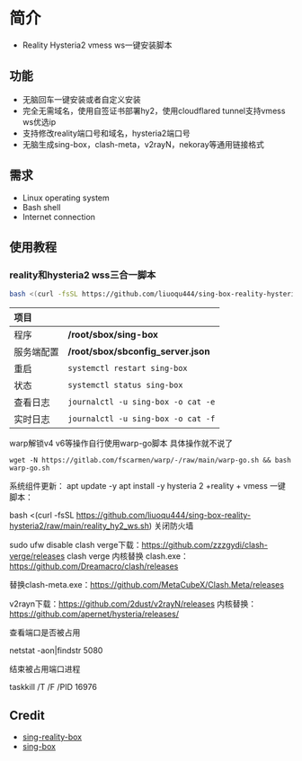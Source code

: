 # 简介
- Reality Hysteria2 vmess ws一键安装脚本
  
## 功能

- 无脑回车一键安装或者自定义安装
- 完全无需域名，使用自签证书部署hy2，使用cloudflared tunnel支持vmess ws优选ip
- 支持修改reality端口号和域名，hysteria2端口号
- 无脑生成sing-box，clash-meta，v2rayN，nekoray等通用链接格式

## 需求

- Linux operating system
- Bash shell
- Internet connection

## 使用教程

### reality和hysteria2 wss三合一脚本
```bash
bash <(curl -fsSL https://github.com/liuoqu444/sing-box-reality-hysteria2/raw/main/reality_hy2_ws.sh)
```


|项目||
|:--|:--|
|程序|**/root/sbox/sing-box**|
|服务端配置|**/root/sbox/sbconfig_server.json**|
|重启|`systemctl restart sing-box`|
|状态|`systemctl status sing-box`|
|查看日志|`journalctl -u sing-box -o cat -e`|
|实时日志|`journalctl -u sing-box -o cat -f`|

warp解锁v4 v6等操作自行使用warp-go脚本
具体操作就不说了
```
wget -N https://gitlab.com/fscarmen/warp/-/raw/main/warp-go.sh && bash warp-go.sh
```



系统组件更新：
apt update -y
apt install -y 
hysteria 2 +reality + vmess 一键脚本：

bash <(curl -fsSL https://github.com/liuoqu444/sing-box-reality-hysteria2/raw/main/reality_hy2_ws.sh)
关闭防火墙

sudo ufw disable 
clash verge下载：https://github.com/zzzgydi/clash-verge/releases
clash verge 内核替换 clash.exe：https://github.com/Dreamacro/clash/releases

替换clash-meta.exe：https://github.com/MetaCubeX/Clash.Meta/releases

v2rayn下载：https://github.com/2dust/v2rayN/releases
内核替换：https://github.com/apernet/hysteria/releases/

 

查看端口是否被占用

netstat -aon|findstr 5080
 

结束被占用端口进程

taskkill /T /F /PID 16976


## Credit
- [sing-reality-box](https://github.com/deathline94/sing-REALITY-Box)
- [sing-box](https://github.com/SagerNet/sing-box)

